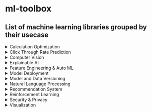 



# ml-toolbox

## List of machine learning libraries grouped by their usecase
<details>
<summary>Calculation Optimization</summary>

| Tool                                   | Description                                                                                                                                                       |
|:---------------------------------------|:------------------------------------------------------------------------------------------------------------------------------------------------------------------|
| https://github.com/rapidsai/cudf       | cuDF is a GPU DataFrame library for loading, joining, aggregating, filtering, and otherwise manipulating data.                                                    |
| https://github.com/rapidsai/cuml       | cuML enables data scientists, researchers, and software engineers to run traditional tabular ML tasks on GPUs without going into the details of CUDA programming. |
| https://github.com/cupy/cupy           | NumPy-like API accelerated with CUDA                                                                                                                              |
| https://github.com/modin-project/modin | Modin: Speed up your Pandas workflows by changing a single line of code                                                                                           |
| https://github.com/numba/numba         | A Just-In-Time Compiler for Numerical Functions in Python                                                                                                         |
| https://github.com/weld-project/weld   | High-performance runtime for data analytics applications                                                                                                          |
</details>


<details>
<summary>Click Through Rate Prediction</summary>

| Tool                                   | Description                                                                                                                                     |
|:---------------------------------------|:------------------------------------------------------------------------------------------------------------------------------------------------|
| https://github.com/shenweichen/DeepCTR | Easy-to-use,Modular and Extendible package of deep-learning based CTR models.                                                                   |
| https://github.com/aksnzhy/xlearn      | xLearn is a high performance, easy-to-use, and scalable machine learning package that contains linear model (LR), factorization machines (FM), and field-aware factorization machines (FFM), all of which can be used to solve large-scale machine learning problems                           |
</details>


<details>
<summary>Computer Vision</summary>

| Tool                                     | Description                                                                                               |
|:-----------------------------------------|:----------------------------------------------------------------------------------------------------------|
| https://github.com/kornia/kornia/        | Kornia is a differentiable computer vision library for PyTorch.                                           |
| https://github.com/opencv/opencv         | Open Source Computer Vision Library                                                                       |
| https://github.com/madmaze/pytesseract   | A Python wrapper for Google Tesseract OCR Engine                                                          |
| https://github.com/sirfz/tesserocr       | A simple, Pillow-friendly, wrapper around the tesseract-ocr API for Optical Character Recognition (OCR).  |
| https://github.com/sightmachine/SimpleCV | SimpleCV is a framework for Open Source Machine Vision, using OpenCV and the Python programming language. |
</details>


<details>
<summary>Explainable AI</summary>

| Tool                                                   | Description                                                                                                                                                                                                                   |
|:-------------------------------------------------------|:------------------------------------------------------------------------------------------------------------------------------------------------------------------------------------------------------------------------------|
| https://github.com/pytorch/captum                      | Captum is a model interpretability and understanding library for PyTorch.                                                                                                                                                     |
| https://github.com/yosinski/deep-visualization-toolbox | Deep Visualization toolbox is an open source software tool that lets you probe DNNs by feeding them an image (or a live webcam feed) and watching the reaction of every neuron.                                               |
| https://github.com/TeamHG-Memex/eli5                   | ELI5 is a Python package which helps to debug machine learning classifiers and explain their predictions.                                                                                                                     |
| https://github.com/IBM/AIX360/                         | The AI Explainability 360 toolkit is an open-source library that supports interpretability and explainability of datasets and machine learning models.                                                                        |
| https://github.com/IBM/AIF360                          | The AI Fairness 360 toolkit is an extensible open-source library containg techniques developed by the research community to help detect and mitigate bias in machine learning models throughout the AI application lifecycle. |
| https://github.com/albermax/innvestigate               | This tool provides a common interface and out-of-the-box implementation for many analysis methods.                                                                                                                            |
| https://github.com/raghakot/keras-vis                  | keras-vis is a high-level toolkit for visualizing and debugging your trained keras neural net models.                                                                                                                         |
| https://github.com/marcotcr/lime                       | This project is about explaining what machine learning classifiers (or models) are doing and currently support explaining individual predictions for text classifiers or classifiers that act on                              |
|                                                        | tables (numpy arrays of numerical or categorical data) or images                                                                                                                                                              |
| https://github.com/interpretml/interpret               | InterpretML is an open-source python package for training interpretable machine learning models and explaining blackbox systems.                                                                                              |
| https://github.com/mindsdb/mindsdb                     | MindsDB is an Explainable AutoML framework for developers built on top of Pytorch that enables you to build, train and test state of the art ML models in as simple as one line of code.                                      |
| https://github.com/slundberg/shap                      | SHAP is a game theoretic approach to explain the output of any machine learning model                                                                                                                                         |
| https://github.com/tensorflow/cleverhans               | An adversarial example library for constructing attacks, building defenses, and benchmarking both                                                                                                                             |
| https://github.com/tensorflow/lucid                    | A collection of infrastructure and tools for research in neural network interpretability.                                                                                                                                     |
| https://github.com/tensorflow/model-analysis           | TensorFlow Model Analysis (TFMA) is a library for evaluating TensorFlow models that allows users to evaluate their models on large amounts of data in a distributed manner, using the same metrics defined in their trainer.  |
| https://github.com/andosa/treeinterpreter              | Package for interpreting scikit-learn's decision tree and random forest predictions.                                                                                                                                          |
</details>


<details>
<summary>Feature Engineering & Auto ML</summary>

| Tool                                          | Description                                                                                                                                                                                        |
|:----------------------------------------------|:---------------------------------------------------------------------------------------------------------------------------------------------------------------------------------------------------|
| https://github.com/blue-yonder/tsfresh        | Automatic extraction of relevant features from time series                                                                                                                                         |
| https://epistasislab.github.io/tpot/          | TPOT is a Python Automated Machine Learning tool that optimizes machine learning pipelines using genetic programming.                                                                              |
| https://github.com/rsteca/sklearn-deap        | It uses evolutionary algorithms instead of gridsearch in scikit-learn.                                                                                                                             |
| https://github.com/minimaxir/automl-gs        | Provide an input CSV and a target field to predict, generate a model + code to run it.                                                                                                             |
| https://automl.github.io/auto-sklearn/master/ | auto-sklearn frees a machine learning user from algorithm selection and hyperparameter tuning as it leverages recent advantages in Bayesian optimization, meta-learning and ensemble construction. |
</details>


<details>
<summary>Model Deployment</summary>

| Tool                                    | Description                                                                                                                                            |
|:----------------------------------------|:-------------------------------------------------------------------------------------------------------------------------------------------------------|
| https://github.com/ucbrise/clipper      | A low-latency prediction-serving system                                                                                                                |
| https://github.com/kubeflow/kubeflow    | Machine Learning Toolkit for Kubernetes                                                                                                                |
| https://github.com/combust/mleap        | MLeap allows data scientists and engineers to deploy machine learning pipelines from Spark and Scikit-learn to a portable format and execution engine. |
| https://github.com/Microsoft/pai        | OpenPAI is an open source platform that provides complete AI model training and resource management capabilities                                       |
| https://github.com/SeldonIO/seldon-core | A framework to deploy, manage and scale your production machine learning to thousands of models                                                        |
| https://github.com/tensorflow/serving   | A flexible, high-performance serving system for machine learning models                                                                                |
| https://github.com/jolibrain/deepdetect | Deep Learning API and Server in C++11 support for Caffe, Caffe2, PyTorch,TensorRT, Dlib, NCNN, Tensorflow, XGBoost and TSNE                            |
</details>


<details>
<summary>Model and Data Versioning</summary>

| Tool                                       | Description                                                                                                                                                                              |
|:-------------------------------------------|:-----------------------------------------------------------------------------------------------------------------------------------------------------------------------------------------|
| https://github.com/catalyst-team/catalyst  | PyTorch framework for Deep Learning research and development which was developed with a focus on reproducibility, fast experimentation and code/ideas reusing.                           |
| https://github.com/d6t/d6tflow             | d6tflow is a python library which makes building complex data science workflows easy, fast and intuitive.                                                                                |
| https://github.com/iterative/dvc           | Data Version Control | Git for Data & Models                                                                                                                                             |
| https://github.com/quantumblacklabs/kedro/ | A Python library that implements software engineering best-practice for data and ML pipelines.                                                                                           |
| https://github.com/mlflow/mlflow           | MLflow is a platform to streamline machine learning development, including tracking experiments, packaging code into reproducible runs, and sharing and deploying models.                |
| https://github.com/VertaAI/modeldb/        | ModelDB is an open-source system to version machine learning models including their ingredients code, data, config, and environment and to track ML metadata across the model lifecycle. |
| https://github.com/pachyderm/pachyderm     | Pachyderm: Data Versioning, Data Pipelines, and Data Lineage                                                                                                                             |
| https://github.com/polyaxon/polyaxon       | A platform for reproducible and scalable machine learning and deep learning on kubernetes                                                                                                |
| https://github.com/IDSIA/sacred            | Sacred is a tool to help you configure, organize, log and reproduce experiments                                                                                                          |
| https://github.com/allegroai/trains        | TRAINS - Auto-Magical Experiment Manager & Version Control for AI - NOW WITH AUTO-MAGICAL DEVOPS!                                                                                        |
</details>


<details>
<summary>Natural Language Processing</summary>

| Tool                                                     | Description                                                                                                                                                                                                              |
|:---------------------------------------------------------|:-------------------------------------------------------------------------------------------------------------------------------------------------------------------------------------------------------------------------|
| https://www.nltk.org/                                    | NLTK is a leading platform for building Python programs to work with human language data.                                                                                                                                |
| https://github.com/clips/pattern                         | Web mining module for Python, with tools for scraping, natural language processing, machine learning, network analysis and visualization.                                                                                |
| https://github.com/machinalis/quepy                      | A python framework to transform natural language questions to queries in a database query language.                                                                                                                      |
| https://github.com/sloria/TextBlob/                      | It provides a simple API for diving into common natural language processing (NLP) tasks such as part-of-speech tagging, noun phrase extraction, sentiment analysis, classification, translation, and more.               |
| https://github.com/machinalis/yalign                     | Yalign is a tool for extracting parallel sentences from comparable corpora.                                                                                                                                              |
| https://github.com/columbia-applied-data-science/rosetta | Tools for data science with a focus on text processing.                                                                                                                                                                  |
| https://github.com/proycon/pynlpl                        | It can be used for basic tasks such as the extraction of n-grams and frequency lists, and to build simple language model.                                                                                                |
| https://github.com/sergioburdisso/pyss3                  | Python package that implements a novel text classifier (SS3) with visualizations tools for Explainable Artificial Intelligence (XAI)                                                                                     |
| https://github.com/explosion/spaCy                       | spaCy is a library for advanced Natural Language Processing built on the very latest research, and was designed from day one to be used in real products.                                                                |
| https://github.com/seatgeek/fuzzywuzzy                   | Fuzzy is a string matching tool that uses Levenshtein Distance to calculate the differences between sequences in a simple-to-use package.                                                                                |
| https://github.com/jamesturk/jellyfish                   | Jellyfish is a python library for doing approximate and phonetic matching of strings.                                                                                                                                    |
| https://github.com/chartbeat-labs/textacy                | textacy is a Python library for performing a variety of natural language processing (NLP) tasks, built on the high-performance spaCy library.                                                                            |
| https://github.com/aflc/editdistance                     | Fast implementation of the edit distance (Levenshtein distance).                                                                                                                                                         |
| https://github.com/dasmith/stanford-corenlp-python       | Python wrapper for Stanford University's NLP group's Java-based CoreNLP tools.                                                                                                                                           |
| https://github.com/cltk/cltk                             | The Classical Language Toolkit (CLTK) offers natural language processing (NLP) support for the languages of Ancient, Classical, and Medieval Eurasia.                                                                    |
| https://github.com/RasaHQ/rasa                           | Rasa is an open source machine learning framework to automate text-and voice-based conversations.                                                                                                                        |
| https://github.com/aboSamoor/polyglot                    | Polyglot is a natural language pipeline that supports massive multilingual applications.                                                                                                                                 |
| https://github.com/facebookresearch/DrQA                 | DrQA is a system for reading comprehension applied to open-domain question answering which is targeted at the task of "machine reading at scale" (MRS).                                                                  |
| https://github.com/dedupeio/dedupe                       | A python library for accurate and scalable fuzzy matching, record deduplication and entity-resolution.                                                                                                                   |
| https://github.com/snipsco/snips-nlu                     | It is a Python library that allows to extract structured information from sentences written in natural language.                                                                                                         |
| https://github.com/Franck-Dernoncourt/NeuroNER           | NeuroNER is a program that performs named-entity recognition (NER).                                                                                                                                                      |
| https://github.com/deepmipt/DeepPavlov/                  | DeepPavlov is an open-source conversational AI library built on TensorFlow and Keras, designed for the development of production ready chat-bots and complex conversational systems and                              and support research in the area of NLP and, particularly, of dialog systems.                                                                                                                                                |
| https://github.com/bigartm/bigartm                       | The state-of-the-art platform for topic modeling.                                                                                                                                                                        |
| https://github.com/EducationalTestingService/python-zpar | python-zpar is a python wrapper around the ZPar parser which is a statistical natural language parser, which performs syntactic analysis tasks including word segmentation,                                 part-of-speech tagging and parsing.                                                                                                                                                                                      |
| https://github.com/salesforce/ctrl                       | CTRL, a 1.6 billion-parameter conditional transformer language model, trained to condition on control codes that specify domain, subdomain, entities, relationships between entities, dates, and task-specific behavior. |
| https://github.com/facebookresearch/XLM                  | PyTorch original implementation of Cross-lingual Language Model Pretraining.                                                                                                                                             |
| https://github.com/flairNLP/flair                        | A very simple framework for state-of-the-art Natural Language Processing (NLP)                                                                                                                                           |
| https://github.com/github/semantic                       | semantic is a Haskell library and command line tool for parsing, analyzing, and comparing source code.                                                                                                                   |
| https://github.com/dmlc/gluon-nlp                        | GluonNLP is a toolkit that enables easy text preprocessing, datasets loading and neural models building to help you speed up your Natural Language Processing (NLP) research.                                            |
| https://github.com/gnes-ai/gnes                          | GNES is Generic Neural Elastic Search, a cloud-native semantic search system based on deep neural network.                                                                                                               |
| https://github.com/rowanz/grover                         | Grover is a model for Neural Fake News -- both generation and detection.                                                                                                                                                 |
| https://github.com/BrikerMan/Kashgari                    | Kashgari is a Production-ready NLP Transfer learning framework for text-labeling and text-classification, includes Word2Vec, BERT, and GPT2 Language Embedding.                                                          |
| https://github.com/explosion/sense2vec                   | sense2vec is a nice twist on word2vec that lets you learn more interesting and detailed word vectors.                                                                                                                    |
| https://github.com/snorkel-team/snorkel                  | A system for quickly generating training data with weak supervision                                                                                                                                                      |
| https://github.com/tensorflow/lingvo                     | Lingvo is a framework for building neural networks in Tensorflow, particularly sequence models.                                                                                                                          |
| https://github.com/vkcom/youtokentome                    | Unsupervised text tokenizer focused on computational efficiency                                                                                                                                                          |
| https://github.com/huggingface/transformers              | It provides state-of-the-art general-purpose architectures (BERT, GPT-2, RoBERTa, XLM, DistilBert, XLNet, CTRL...) for Natural Language Understanding (NLU) and                                                   Natural Language Generation (NLG) with over 32+ pretrained models in 100+ languages and deep interoperability between TensorFlow 2.0 and PyTorch.                                                                        |
| https://github.com/facebookresearch/wav2letter           | wav2letter++ is a fast, open source speech processing toolkit from the Speech team at Facebook AI Research built to facilitate research in end-to-end models for speech recognition                                      |
</details>


<details>
<summary>Recommendation System</summary>

| Tool                                       | Description                                                                                                                                   |
|:-------------------------------------------|:----------------------------------------------------------------------------------------------------------------------------------------------|
| https://github.com/maciejkula/spotlight    | Spotlight uses PyTorch to build both deep and shallow recommender models.                                                                     |
| https://github.com/cheungdaven/DeepRec     | An Open-source Toolkit for Deep Learning based Recommendation with Tensorflow.                                                                |
| https://github.com/NicolasHug/Surprise     | A Python scikit for building and analyzing recommender systems                                                                                |
| https://github.com/lyst/lightfm            | A Python implementation of LightFM, a hybrid recommendation algorithm.                                                                        |
| https://github.com/ocelma/python-recsys    | A python library for implementing a recommender system                                                                                        |
| https://github.com/jfkirk/tensorrec        | TensorRec is a Python recommendation system that allows you to quickly develop recommendation algorithms and customize them using TensorFlow. |
| https://github.com/caserec/CaseRecommender | Case Recommender is a Python implementation of a number of popular recommendation algorithms for both implicit and explicit feedback.         |
| https://github.com/benfred/implicit        | Fast Python Collaborative Filtering for Implicit Feedback Datasets                                                                            |
| https://github.com/ibayer/fastFM           | fastFM: A Library for Factorization Machines                                                                                                  |
</details>


<details>
<summary>Reinforcement Learning</summary>

| Tool                                     | Description                                                                                                                                                                                                                 |
|:-----------------------------------------|:----------------------------------------------------------------------------------------------------------------------------------------------------------------------------------------------------------------------------|
| https://github.com/deepmind/lab          | DeepMind Lab provides a suite of challenging 3D navigation and puzzle-solving tasks for learning agents and is generally used as a testbed for research in artificial intelligence, especially deep reinforcement learning. |
| https://github.com/openai/gym            | A toolkit for developing and comparing reinforcement learning algorithms.                                                                                                                                                   |
| https://github.com/openai/retro          | Gym Retro lets you turn classic video games into Gym environments for reinforcement learning and comes with integrations for ~1000 games.                                                                                   |
| https://github.com/NervanaSystems/coach  | Coach is a python reinforcement learning framework containing implementation of many state-of-the-art algorithms.                                                                                                           |
| https://github.com/rlworkgroup/garage    | garage is a toolkit for developing and evaluating reinforcement learning algorithms, and an accompanying library of state-of-the-art implementations built using that toolkit.                                              |
| https://github.com/rlworkgroup/metaworld | Meta-World is an open-source simulated benchmark for meta-reinforcement learning and multi-task learning consisting of 50 distinct robotic manipulation tasks.                                                              |
</details>


<details>
<summary>Security & Privacy</summary>

| Tool                                         | Description                                                                                                                                                                       |
|:---------------------------------------------|:----------------------------------------------------------------------------------------------------------------------------------------------------------------------------------|
| https://github.com/OpenMined/PySyft          | PySyft is a Python library for secure and private Deep Learning.                                                                                                                  |
| https://github.com/SubstraFoundation/substra | Substra is a framework for traceable ML orchestration on decentralized sensitive data.                                                                                            |
| https://github.com/tensorflow/privacy        | It is a Python library that includes implementations of TensorFlow optimizers for training machine learning models with differential privacy.                                     |
| https://github.com/tf-encrypted/tf-encrypted | TF Encrypted is a framework for encrypted machine learning in TensorFlow that aims to make privacy-preserving machine learning readily available, without requiring expertise in cryptography, distributed systems, or high performance computing.                                                                                                                 |
</details>


<details>
<summary>Visualization</summary>

| Tool                                            | Description                                                                          |
|:------------------------------------------------|:-------------------------------------------------------------------------------------|
| https://github.com/bokeh/bokeh                  | Interactive Data Visualization in the browser, from Python                           |
| https://github.com/andrea-cuttone/geoplotlib    | geoplotlib is a python toolbox for visualizing geographical data and making maps     |
| https://github.com/ResidentMario/missingno      | Missing data visualization module for Python.                                        |
| https://github.com/finos/perspective            | Perspective is an interactive visualization component for large, real-time datasets. |
| https://github.com/plotly/dash                  | Analytical Web Apps for Python, R, and Julia.                                        |
| https://github.com/Kozea/pygal                  | PYthon svg GrAph plotting Library                                                    |
| https://github.com/mwaskom/seaborn              | Statistical data visualization using matplotlib                                      |
| https://github.com/streamlit/streamlit          | Streamlit — The fastest way to build custom ML tools                                 |
| https://github.com/DistrictDataLabs/yellowbrick | Visual analysis and diagnostic tools to facilitate machine learning model selection. |
</details>


